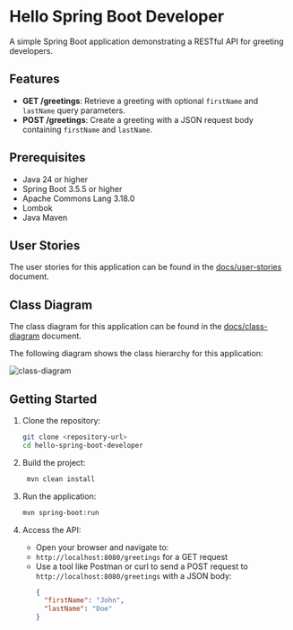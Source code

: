 # Hello Spring Boot Developer

A simple Spring Boot application demonstrating a RESTful API for greeting developers.

## Features
- **GET /greetings**: Retrieve a greeting with optional `firstName` and `lastName` query parameters.
- **POST /greetings**: Create a greeting with a JSON request body containing `firstName` and `lastName`.

## Prerequisites
- Java 24 or higher
- Spring Boot 3.5.5 or higher
- Apache Commons Lang 3.18.0
- Lombok
- Java Maven

## User Stories
The user stories for this application can be found in the [docs/user-stories](docs/user-stories.md) document.

## Class Diagram
The class diagram for this application can be found in the [docs/class-diagram](docs/class-diagram.puml) document.

The following diagram shows the class hierarchy for this application:

![class-diagram](https://www.plantuml.com/plantuml/proxy?src=https://raw.githubusercontent.com/upc-pre-202520-1asi0729-sandbox/hello-spring-boot-developer/refs/heads/master/docs/class-diagram.puml?token=GHSAT0AAAAAADJGFNEZSMW3VGR5GRGK7KZS2FY577Q)

## Getting Started
1. Clone the repository:
   ```bash
   git clone <repository-url>
   cd hello-spring-boot-developer

2. Build the project:
   ```bash
    mvn clean install
    ```
3. Run the application:
    ```bash
   mvn spring-boot:run
   ```

4. Access the API:
    - Open your browser and navigate to:
    - `http://localhost:8080/greetings` for a GET request
    - Use a tool like Postman or curl to send a POST request to `http://localhost:8080/greetings` with a JSON body:
      ```json
      {
        "firstName": "John",
        "lastName": "Doe"
      }
      ```